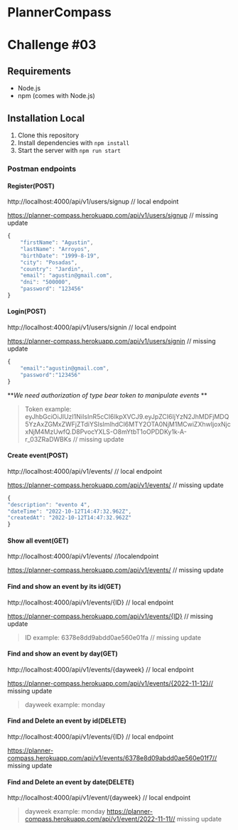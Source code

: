 # PlannerCompass

# Challenge #03


## Requirements

- Node.js
- npm (comes with Node.js)

## Installation Local

1. Clone this repository
2. Install dependencies with `npm install`
3. Start the server with `npm run start`

### Postman endpoints


#### Register(POST)
http://localhost:4000/api/v1/users/signup // local endpoint

https://planner-compass.herokuapp.com/api/v1/users/signup // missing update
```javascript
{
	"firstName": "Agustin",
	"lastName": "Arroyos",
	"birthDate": "1999-8-19",
	"city": "Posadas",
	"country": "Jardin",
	"email": "agustin@gmail.com",
	"dni": "500000",
	"password": "123456"
}

```

#### Login(POST)
http://localhost:4000/api/v1/users/signin // local endpoint

https://planner-compass.herokuapp.com/api/v1/users/signin // missing update
```javascript
{
    "email":"agustin@gmail.com",
    "password":"123456"
}
```

***We need authorization of type bear token to manipulate events*
**

>Token example: eyJhbGciOiJIUzI1NiIsInR5cCI6IkpXVCJ9.eyJpZCI6IjYzN2JhMDFjMDQ5YzAxZGMxZWFjZTdiYSIsImlhdCI6MTY2OTA0NjM1MCwiZXhwIjoxNjcxNjM4MzUwfQ.D8PvocYXLS-O8mYtbT1oOPDDKy1k-A-r_03ZRaDWBKs // missing update

#### Create event(POST)
http://localhost:4000/api/v1/events/ // local endpoint

https://planner-compass.herokuapp.com/api/v1/events/ // missing update

```javascript
{ 
"description": "evento 4",
"dateTime": "2022-10-12T14:47:32.962Z",
"createdAt": "2022-10-12T14:47:32.962Z"
}
```

#### Show all event(GET)
http://localhost:4000/api/v1/events/  //localendpoint

https://planner-compass.herokuapp.com/api/v1/events/ // missing update


#### Find and show an event by its id(GET)
http://localhost:4000/api/v1/events/{ID} // local endpoint

https://planner-compass.herokuapp.com/api/v1/events/{ID} // missing update
> ID example: 6378e8dd9abdd0ae560e01fa // missing update



#### Find and show an event by day(GET)
http://localhost:4000/api/v1/events/{dayweek} // local endpoint

https://planner-compass.herokuapp.com/api/v1/events/{2022-11-12}// missing update
> dayweek example: monday



#### Find and Delete an event by id(DELETE)
http://localhost:4000/api/v1/events/{ID} // local endpoint

https://planner-compass.herokuapp.com/api/v1/events/6378e8d09abdd0ae560e01f7// missing update

#### Find and Delete an event by date(DELETE)
http://localhost:4000/api/v1/event/{dayweek} // local endpoint
> dayweek example: monday
https://planner-compass.herokuapp.com/api/v1/event/2022-11-11// missing update

